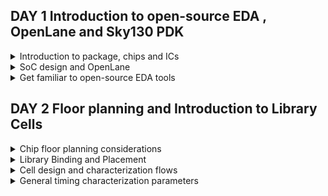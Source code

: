 
## DAY 1 Introduction to open-source EDA , OpenLane and Sky130 PDK


<details>
  
<summary>
Introduction to package, chips and ICs
</summary>

The chip design process begins with conceptualization, where the designers outline the high-level functionality, goals, and specifications of the chip.Processor interfaces all the instructions that are performed on the board(micro-controller).


![image](https://github.com/NharikaVulchi/Advanced-Physical_Design_Using_OpenLane/assets/83216569/2b3cf20b-89a0-402a-b10c-83f26b25a103)

1. Chip is the IC of the board, all the on-board pins are interfaced with the processing unit.
2. PADS are the interface between the signals which mvoe into and outside the chip
3. Core of the chip is Digital Logic Unit where the digital instructions are performed.
4. The chip design is fabricated on silicon, this is called a die

![image](https://github.com/NharikaVulchi/Advanced-Physical_Design_Using_OpenLane/assets/83216569/db38c896-fe93-4a9c-abfd-ba519034f29a)

1. A sample RISC-V SoC is shown in the below figure.
2. PLL, ADC, SRAM's on the chip are the foundry IPs(Intellectual property)
3. macros are the digital units 

![image](https://github.com/NharikaVulchi/Advanced-Physical_Design_Using_OpenLane/assets/83216569/049e4aa9-096e-448a-b74d-514a3440da38)


![image](https://github.com/NharikaVulchi/Advanced-Physical_Design_Using_OpenLane/assets/83216569/5c893594-2d1b-4f11-a151-d4d4e795aeea)



**Introduction to RISC-V**


RISC-V is an open-source instruction set architecture (ISA) designed with simplicity and versatility. It features a modular structure, enabling custom extensions for diverse applications. Its load-store memory model and compact register set streamline execution. Privilege levels ensure secure operation. RISC-V suits embedded systems to high-performance computing, fostering innovation through open collaboration and customization. It is a 64 bit architecture.

Applications to Hardware: There are 3 major steps of how an application can be run on hardware, which are as follows:

Operating System:

Interface between hardware and user.

Compiler

Converts the high level language to respective instruction set which are hardware specific such as MIPS, Intel or RISC-V.

Assembler

Converts the output from compiler, to binary language which are further fed to the hardware.

</details>

<details>
<summary>
SoC design and OpenLane
</summary>


**Introduction to all components of open-source digital ASIC design**

Digital ASIC design basic elements:


1. RTL IP's (Register Transfer Level Intellectual Property ):RTL IPs are pre-designed and pre-verified building blocks of digital logic circuits. These blocks are created using hardware description languages (HDLs) like Verilog or VHDL. RTL IPs can include components such as adders, multiplexers, flip-flops, memory blocks, and more.
2. EDA tools (Electronic Design Automation) : EDA tools are software applications that facilitate the design, analysis, simulation, and verification of electronic circuits and systems. In ASIC design, EDA tools are essential for tasks like RTL synthesis, logic optimization, floor planning, placement, routing, and timing analysis. These tools help automate many aspects of the design process, improve design productivity, and ensure that the ASIC meets its performance and power consumption requirements.
3. PDK Data (process design kits) :Collection of files to model a fabrication process for the EDA tools used to design an IC. Few of them are device models, digital standard cell libraries, I/O libraries.


**Opensource RTL Designs: github, librecores, opencores**

**Opensource EDA tools: QFlow, OpenROAD, OpenLANE**

**Opensource PDK data: Google Skywater130 PDK**

![image](https://github.com/NharikaVulchi/Advanced-Physical_Design_Using_OpenLane/assets/83216569/96edde63-0411-4c58-85cb-cd8b04b2e50c)




**Simplified RTL2GDS flow**

Major steps in RTL to GDS flow are described below:




1. **Synthesis** : Design is translated to circuits made of components which are the logic cells. Eah stndard cell have a regular layout. Cell width is variable and discrete . Each cell has different views which comes with the EDA tools.RTL code is transformed into a gate-level netlist using synthesis tools. These tools map RTL constructs into specific gates and optimize the design for area, power, and speed.

2. **Floor and power planning** : Planning the silicon area on which we fabricate our design to create robust power distribution. Rows, pin locations and routing tracks are designed here. In power planning, power pins are connected to all the cells through power straps, pads and rings.

3. **Placement** : Gate level netlist cells are placed on the rows such that interconnect delay is reduced and to enable better routing. This is done in 2 steps:
       --> Global placement : Finds the optimal positions for all cells, which can nvolve cell overlapping
       --> Detailed placement : Positions are minimally altered to their fixed positions

4. **Clock Tree Synthesis** : After the placement , we deliver clock to all the cell components by creating the clock distribution network. The clock network is in the shape of a tree, with the clock as node and all the elements as leaves. The clock should be delivered to all the cells with minimum skew and latency. Clock Skew means the arrival of time at different cells at different times.

   
![image](https://github.com/NharikaVulchi/Advanced-Physical_Design_Using_OpenLane/assets/83216569/412c6693-771d-446c-b6e4-fdaa40bd18a1)

5. **Routing** : After placing the cells, the next step is signal routing. A valid pattern of horizontal and vertical wires is found to interconnect the cells. The router uses available metal layers defined by EDA. Finite width and pitch is defined for the metal layers. Skywater130 PDK defines 6 different metal layers. Lowest layer is the local interconnect layer, its the titanium nitride layers. The other 5 layers are aluminium layers.Most routers are grid routers. Divide and conquer approach is used for routing


![image](https://github.com/NharikaVulchi/Advanced-Physical_Design_Using_OpenLane/assets/83216569/646822f6-47fa-45b9-90df-0b107e425b31)


6. **Sign off**: After routing the chip undergoes verification process.
     * Physical verification
             --> Design Rule Checking (DRC)
             --> layout vs Schematic (LVS)
     * Timing Verification
             --> Static Timing Analysis (STA)


![image](https://github.com/NharikaVulchi/Advanced-Physical_Design_Using_OpenLane/assets/83216569/0a8cc960-33bc-4af9-b180-54b7d43b4dd8)





**Introduction to OpenLane and striVe Chipsets**

* OpenLane is an open-source digital integrated circuit (IC) design flow and toolchain that helps automate the process of designing and manufacturing custom semiconductor chips or integrated circuits.
  
* Using OpenLane we produce a GDS with no human intervention that has no LVS violations, no DRc violations and no timing violations

* OpenLane is developed as an open-source project, which means that the source code and associated tools are freely available for anyone to use, modify, and contribute to. 
  
* OpenLane automates many of the tasks involved in the IC design process, including synthesis, placement, routing, and more. This automation can significantly reduce the time and effort required to design a custom chip.

* Openlane has different families, one of them is stiVe

  ![image](https://github.com/NharikaVulchi/Advanced-Physical_Design_Using_OpenLane/assets/83216569/6d21b9eb-4cb4-4f61-9070-55a933be9aaa)

* OpenLane can be used to harden macros and chips

* There are 2 modes of operation : automative and interactive

 
**Introduction to OpenLane detailed ASIC design flow**


The below figure depicts OpenLane ASIC design flow

![image](https://github.com/NharikaVulchi/Advanced-Physical_Design_Using_OpenLane/assets/83216569/52e5e502-8322-4237-83f2-cd922df0d03b)


Best optimisation strategy is decided accordingly.


![image](https://github.com/NharikaVulchi/Advanced-Physical_Design_Using_OpenLane/assets/83216569/ad742388-bdfd-491c-8982-77bd14b3c80d)

design exploration is a major step in Openlane where it tests the design on various metrics


</details>

<details>
<summary>
Get familiar to open-source EDA tools
</summary>

**OpenLane Directory Structure in Detail**

**Design Preparation Step**

**Review files after design prep and run synthesis**

**OpenLane project Git link description**

**Steps to characterize synthesis results**


</details>


## DAY 2 Floor planning and Introduction to Library Cells

<details>
<summary>
Chip floor planning considerations
</summary>
</details>

<details>
<summary>
Library Binding and Placement
</summary>
</details>

<details>
<summary>
Cell design and characterization flows
</summary>
</details>

<details>
<summary>
General timing characterization parameters
</summary>
</details>

